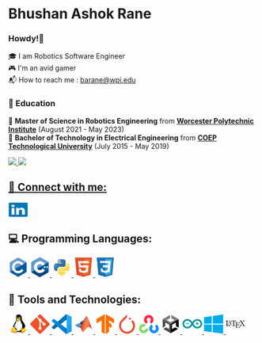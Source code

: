 <!-- ![header](https://capsule-render.vercel.app/api?type=waving&&color=gradient&height=100&section=header&fontSize=90)   -->
# Bhushan Ashok Rane

### Howdy!👋

🎓 I am Robotics Software Engineer <br>
🎮 I'm an avid gamer <br>
📬 How to reach me : barane@wpi.edu <br>
<!-- ⚡ Website: [ranebhushan.github.io](https://ranebhushan.github.io/) <br> -->
<!-- 🔭 I’m currently working on [A](abc) -->

### 🌱 Education  
🔹 **Master of Science in Robotics Engineering** from [**Worcester Polytechnic Institute**](https://www.wpi.edu/) (August 2021 - May 2023)  
🔹 **Bachelor of Technology in Electrical Engineering** from [**COEP Technological University**](https://www.coep.org.in/) (July 2015 - May 2019)   

<!-- <p align="left"> <img src="https://komarev.com/ghpvc/?username=ranebhushan&label=Profile%20views&color=0e75b6&style=flat" alt="ranebhushan" /> </p> -->

<div>
  <a href="https://github.com/ranebhushan">
  <img height="145em" src="https://github-readme-stats.vercel.app/api?username=ranebhushan&show_icons=true&&hide=stars,prs"/>
  <img height="145em" src="https://github-readme-stats.vercel.app/api/top-langs/?username=ranebhushan&layout=compact&langs_count=4"/>
</div>

<!-- ![Bhushan's GitHub stats](https://github-readme-stats.vercel.app/api?username=ranebhushan&show_icons=true&&hide=stars,prs) -->
<!-- ![Top Programming Languages](https://github-readme-stats.vercel.app/api/top-langs/?username=ranebhushan&layout=compact) -->

## 🔗 Connect with me:
<p align="left">
<!-- <a href="https://twitter.com/bhushan" target="blank"><img align="center" src="https://raw.githubusercontent.com/rahuldkjain/github-profile-readme-generator/master/src/images/icons/Social/twitter.svg" alt="bhushan" height="30" width="40" /></a> -->
<a href="https://www.linkedin.com/in/bhushan-rane-5858a443/" target="blank"><img align="center" src="https://raw.githubusercontent.com/devicons/devicon/master/icons/linkedin/linkedin-original.svg" alt="bhushan" height="30" width="40" /></a>
<!-- <a href="https://stackoverflow.com/users/bhushan" target="blank"><img align="center" src="https://raw.githubusercontent.com/rahuldkjain/github-profile-readme-generator/master/src/images/icons/Social/stack-overflow.svg" alt="bhushan" height="30" width="40" /></a> -->
<!-- <a href="https://kaggle.com/bhushan" target="blank"><img align="center" src="https://raw.githubusercontent.com/rahuldkjain/github-profile-readme-generator/master/src/images/icons/Social/kaggle.svg" alt="bhushan" height="30" width="40" /></a> -->
<!-- <a href="https://fb.com/bhushan" target="blank"><img align="center" src="https://raw.githubusercontent.com/rahuldkjain/github-profile-readme-generator/master/src/images/icons/Social/facebook.svg" alt="bhushan" height="30" width="40" /></a>
<a href="https://instagram.com/bhushan" target="blank"><img align="center" src="https://raw.githubusercontent.com/rahuldkjain/github-profile-readme-generator/master/src/images/icons/Social/instagram.svg" alt="bhushan" height="30" width="40" /></a> -->
<!-- <a href="https://medium.com/@bhushan" target="blank"><img align="center" src="https://raw.githubusercontent.com/rahuldkjain/github-profile-readme-generator/master/src/images/icons/Social/medium.svg" alt="@bhushan" height="30" width="40" /></a> -->
<!-- <a href="https://www.hackerrank.com/bhushan" target="blank"><img align="center" src="https://raw.githubusercontent.com/rahuldkjain/github-profile-readme-generator/master/src/images/icons/Social/hackerrank.svg" alt="bhushan" height="30" width="40" /></a> -->
<!-- <a href="https://www.leetcode.com/bhushan" target="blank"><img align="center" src="https://raw.githubusercontent.com/rahuldkjain/github-profile-readme-generator/master/src/images/icons/Social/leet-code.svg" alt="bhushan" height="30" width="40" /></a> -->
<!-- <a href="https://auth.geeksforgeeks.org/user/bhushan" target="blank"><img align="center" src="https://raw.githubusercontent.com/rahuldkjain/github-profile-readme-generator/master/src/images/icons/Social/geeks-for-geeks.svg" alt="bhushan" height="30" width="40" /></a> -->
<!-- <a href="https://discord.gg/bhushan" target="blank"><img align="center" src="https://raw.githubusercontent.com/rahuldkjain/github-profile-readme-generator/master/src/images/icons/Social/discord.svg" alt="bhushan" height="30" width="40" /></a> -->
</p>

## 💻 Programming Languages:
<p align="left">
<a href="https://www.cprogramming.com/" target="_blank" rel="noreferrer"> <img src="https://raw.githubusercontent.com/devicons/devicon/master/icons/c/c-original.svg" alt="c" width="40" height="40"/> </a> 
<a href="https://www.cplusplus.com/" target="_blank" rel="noreferrer"> <img src="https://raw.githubusercontent.com/devicons/devicon/master/icons/cplusplus/cplusplus-original.svg" alt="cplusplus" width="40" height="40"/> </a> 
<!-- <a href="https://www.w3schools.com/cs/" target="_blank" rel="noreferrer"> <img src="https://raw.githubusercontent.com/devicons/devicon/master/icons/csharp/csharp-original.svg" alt="csharp" width="40" height="40"/> </a> -->
<a href="https://www.python.org" target="_blank" rel="noreferrer"> <img src="https://raw.githubusercontent.com/devicons/devicon/master/icons/python/python-original.svg" alt="python" width="40" height="40"/> </a>
<a href="https://html.spec.whatwg.org/multipage/" target="_blank" rel="noreferrer"> <img src="https://raw.githubusercontent.com/devicons/devicon/master/icons/html5/html5-original.svg" alt="html5" width="40" height="40"/> </a>
<a href="https://www.w3.org/TR/CSS/" target="_blank" rel="noreferrer"> <img src="https://raw.githubusercontent.com/devicons/devicon/master/icons/css3/css3-original.svg" alt="css3" width="40" height="40"/> </a>
</p>

## 🧰 Tools and Technologies:
<p align="left">
<a href="https://www.linux.org/" target="_blank" rel="noreferrer"> <img src="https://raw.githubusercontent.com/devicons/devicon/master/icons/linux/linux-original.svg" alt="linux" width="40" height="40"/> </a>
<!-- <img src="https://raw.githubusercontent.com/github/explore/80688e429a7d4ef2fca1e82350fe8e3517d3494d/topics/terminal/terminal.png" alt="Terminal" height="40" style="vertical-align:top; margin:4px"> -->
<a href="https://git-scm.com/" target="_blank" rel="noreferrer"> <img src="https://raw.githubusercontent.com/devicons/devicon/master/icons/git/git-original.svg" alt="git" width="40" height="40"/> </a> 
<a href="https://code.visualstudio.com/" target="_blank" rel="noreferrer"> <img src="https://raw.githubusercontent.com/devicons/devicon/master/icons/vscode/vscode-original.svg" alt="linux" width="40" height="40"/> </a>
<a href="https://www.mathworks.com/" target="_blank" rel="noreferrer"> <img src="https://raw.githubusercontent.com/devicons/devicon/master/icons/matlab/matlab-original.svg" alt="matlab" width="40" height="40"/> </a>  
<a href="https://www.tensorflow.org" target="_blank" rel="noreferrer"> <img src="https://raw.githubusercontent.com/devicons/devicon/master/icons/tensorflow/tensorflow-original.svg" alt="tensorflow" width="40" height="40"/> </a> 
<a href="https://pytorch.org/" target="_blank" rel="noreferrer"> <img src="https://raw.githubusercontent.com/devicons/devicon/master/icons/pytorch/pytorch-original.svg" alt="pytorch" width="40" height="40"/> </a> 
<a href="https://opencv.org/" target="_blank" rel="noreferrer"> <img src="https://raw.githubusercontent.com/devicons/devicon/master/icons/opencv/opencv-original.svg" alt="opencv" width="40" height="40"/> </a> 
<a href="https://unity.com/" target="_blank" rel="noreferrer"> <img src="https://raw.githubusercontent.com/devicons/devicon/master/icons/unity/unity-original.svg" alt="unity" width="40" height="40"/> </a> 
<a href="https://www.arduino.cc/" target="_blank" rel="noreferrer"> <img src="https://raw.githubusercontent.com/devicons/devicon/master/icons/arduino/arduino-original.svg" alt="arduino" width="40" height="40"/> </a> 
<a href="https://www.microsoft.com/en-us/windows/windows-11" target="_blank" rel="noreferrer"> <img src="https://raw.githubusercontent.com/devicons/devicon/master/icons/windows8/windows8-original.svg" alt="Windows" width="40" height="40"/> </a> 
<a href="https://www.latex-project.org/" target="_blank" rel="noreferrer"> <img src="https://raw.githubusercontent.com/devicons/devicon/master/icons/latex/latex-original.svg" alt="LATEX" width="40" height="40"/> </a>
</p>

<!-- ## 👨‍💻 Projects:

<img src="astar.gif" width="30%" height="30%"> -->

<!--
**ranebhushan/ranebhushan** is a ✨ _special_ ✨ repository because its `README.md` (this file) appears on your GitHub profile.

Here are some ideas to get you started:

- 🔭 I’m currently working on ...
- 🌱 I’m currently learning ...
- 👯 I’m looking to collaborate on ...
- 🤔 I’m looking for help with ...
- 💬 Ask me about ...
- 📫 How to reach me: ...
- 😄 Pronouns: ...
- ⚡ Fun fact: ...
-->

<!-- ![footer](https://capsule-render.vercel.app/api?type=waving&&color=gradient&height=100&section=footer&fontSize=45) -->

